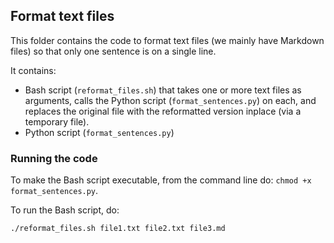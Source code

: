 ## Format text files 

This folder contains the code to format text files (we mainly have Markdown files) so that only one sentence is on a single line. 

It contains: 
- Bash script (`reformat_files.sh`) that takes one or more text files as arguments, calls the Python script (`format_sentences.py`) on each, and replaces the original file with the reformatted version inplace (via a temporary file).
- Python script (`format_sentences.py`)

### Running the code

To make the Bash script executable, from the command line do: `chmod +x format_sentences.py`.

To run the Bash script, do:

```bash
./reformat_files.sh file1.txt file2.txt file3.md
```